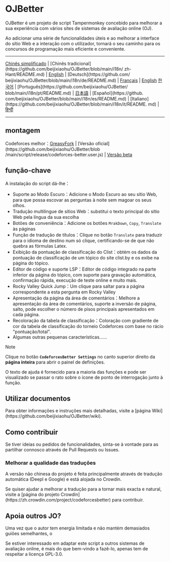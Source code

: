 # OJBetter

OJBetter é um projeto de script Tampermonkey concebido para melhorar a sua experiência com vários sites de sistemas de avaliação online (OJ).

Ao adicionar uma série de funcionalidades úteis e ao melhorar a interface do sítio Web e a interação com o utilizador, tornará o seu caminho para os concursos de programação mais eficiente e conveniente.

***

[Chinês simplificado](https://github.com/beijixiaohu/OJBetter/blob/main/README.md) | [Chinês tradicional](https\://github.com/beijixiaohu/OJBetter/blob/main/i18n/ zh-Hant/README.md) | [English](https://github.com/beijixiaohu/OJBetter/blob/main/i18n/en/README.md) | [Deutsch](https\://github.com/ beijixiaohu/OJBetter/blob/main/i18n/de/README.md) | [Français](https://github.com/beijixiaohu/OJBetter/blob/main/i18n/fr/README.md) | [English](https://github.com/beijixiaohu/OJBetter/blob/main/i18n/fr/README.md) [한국어](https://github.com/beijixiaohu/OJBetter/blob/main/i18n/ko/README.md) | [Português](https\://github.com/beijixiaohu/OJBetter/ blob/main/i18n/pt/README.md) | [日本語](https://github.com/beijixiaohu/OJBetter/blob/main/i18n/ja/README.md) | [Español](https\://github. com/beijixiaohu/OJBetter/blob/main/i18n/es/README.md) | [Italiano](https\://github.com/beijixiaohu/OJBetter/blob/main/i18n/it/README. md) | [हिन्दी](https://github.com/beijixiaohu/OJBetter/blob/main/i18n/hi/README.md)

***

## montagem

Codeforces melhor：[GreasyFork](https://greasyfork.org/zh-CN/scripts/465777-codeforces-better) | [Versão oficial](https\://github.com/beijixiaohu/OJBetter/blob /main/script/release/codeforces-better.user.js) | [Versão beta](https://github.com/beijixiaohu/OJBetter/blob/main/script/dev/codeforces-better.user.js)

## função-chave

A instalação do script dá-lhe：

- Suporte ao Modo Escuro：Adicione o Modo Escuro ao seu sítio Web, para que possa escovar as perguntas à noite sem magoar os seus olhos.
- Tradução multilingue de sítios Web：substitui o texto principal do sítio Web pela língua da sua escolha
- Botões de conveniência：Adicione os botões `MrakDown`, `Copy`, `Translate` às páginas
- Função de tradução de títulos：Clique no botão `Translate` para traduzir para o idioma de destino num só clique, certificando-se de que não quebra as fórmulas Latex.
- Exibição da pontuação de classificação do Clist：obtém os dados da pontuação de classificação de um tópico do site clist.by e os exibe na página do tópico.
- Editor de código e suporte LSP：Editor de código integrado na parte inferior da página do tópico, com suporte para gravação automática, confirmação rápida, execução de teste online e muito mais.
- Rocky Valley Quick Jump：Um clique para saltar para a página correspondente a esta pergunta em Rocky Valley
- Apresentação da página da área de comentários：Melhore a apresentação da área de comentários, suporte a inversão de página, salto, pode escolher o número de pisos principais apresentados em cada página.
- Recoloração da tabela de classificação：Coloração com gradiente de cor da tabela de classificação do torneio Codeforces com base no rácio "pontuação/total".
- Algumas outras pequenas características……

> [!NOTE]
>
> Clique no botão **`CodeforcesBetter Settings`** no canto superior direito da **página inteira** para abrir o painel de definições.
>
> O texto de ajuda é fornecido para a maioria das funções e pode ser visualizado se passar o rato sobre o ícone de ponto de interrogação junto à função.

## Utilizar documentos

Para obter informações e instruções mais detalhadas, visite a [página Wiki] (https\://github.com/beijixiaohu/OJBetter/wiki).

## Como contribuir

Se tiver ideias ou pedidos de funcionalidades, sinta-se à vontade para as partilhar connosco através de Pull Requests ou Issues.

### Melhorar a qualidade das traduções

A versão não chinesa do projeto é feita principalmente através de tradução automática (Deepl e Google) e está alojada no Crowdin.

Se quiser ajudar a melhorar a tradução para a tornar mais exacta e natural, visite a [página do projeto Crowdin] (https\://zh.crowdin.com/project/codeforcesbetter) para contribuir.

## Apoia outros JO?

Uma vez que o autor tem energia limitada e não mantém demasiados guiões semelhantes, o

Se estiver interessado em adaptar este script a outros sistemas de avaliação online, é mais do que bem-vindo a fazê-lo, apenas tem de respeitar a licença GPL-3.0.
